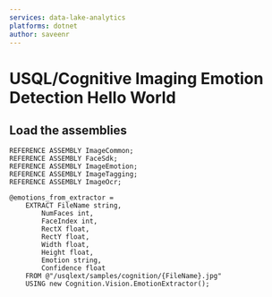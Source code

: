 ```yaml
---
services: data-lake-analytics
platforms: dotnet
author: saveenr
---
```


# USQL/Cognitive Imaging Emotion Detection Hello World

## Load the assemblies

```
REFERENCE ASSEMBLY ImageCommon;
REFERENCE ASSEMBLY FaceSdk;
REFERENCE ASSEMBLY ImageEmotion;
REFERENCE ASSEMBLY ImageTagging;
REFERENCE ASSEMBLY ImageOcr;

@emotions_from_extractor =
    EXTRACT FileName string, 
        NumFaces int, 
        FaceIndex int, 
        RectX float, 
        RectY float, 
        Width float, 
        Height float, 
        Emotion string, 
        Confidence float
    FROM @"/usqlext/samples/cognition/{FileName}.jpg"
    USING new Cognition.Vision.EmotionExtractor();
```

